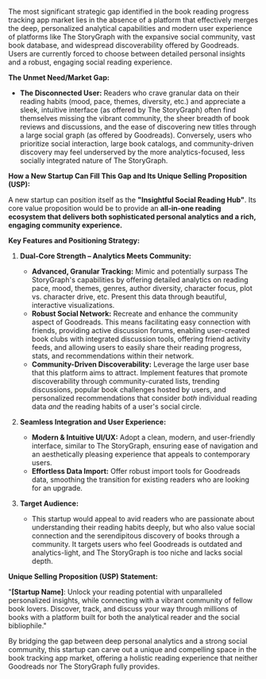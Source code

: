 The most significant strategic gap identified in the book reading progress tracking app market lies in the absence of a platform that effectively merges the deep, personalized analytical capabilities and modern user experience of platforms like The StoryGraph with the expansive social community, vast book database, and widespread discoverability offered by Goodreads. Users are currently forced to choose between detailed personal insights and a robust, engaging social reading experience.

**The Unmet Need/Market Gap:**

*   **The Disconnected User:** Readers who crave granular data on their reading habits (mood, pace, themes, diversity, etc.) and appreciate a sleek, intuitive interface (as offered by The StoryGraph) often find themselves missing the vibrant community, the sheer breadth of book reviews and discussions, and the ease of discovering new titles through a large social graph (as offered by Goodreads). Conversely, users who prioritize social interaction, large book catalogs, and community-driven discovery may feel underserved by the more analytics-focused, less socially integrated nature of The StoryGraph.

**How a New Startup Can Fill This Gap and Its Unique Selling Proposition (USP):**

A new startup can position itself as the **"Insightful Social Reading Hub"**. Its core value proposition would be to provide an **all-in-one reading ecosystem that delivers both sophisticated personal analytics and a rich, engaging community experience.**

**Key Features and Positioning Strategy:**

1.  **Dual-Core Strength – Analytics Meets Community:**
    *   **Advanced, Granular Tracking:** Mimic and potentially surpass The StoryGraph's capabilities by offering detailed analytics on reading pace, mood, themes, genres, author diversity, character focus, plot vs. character drive, etc. Present this data through beautiful, interactive visualizations.
    *   **Robust Social Network:** Recreate and enhance the community aspect of Goodreads. This means facilitating easy connection with friends, providing active discussion forums, enabling user-created book clubs with integrated discussion tools, offering friend activity feeds, and allowing users to easily share their reading progress, stats, and recommendations within their network.
    *   **Community-Driven Discoverability:** Leverage the large user base that this platform aims to attract. Implement features that promote discoverability through community-curated lists, trending discussions, popular book challenges hosted by users, and personalized recommendations that consider *both* individual reading data *and* the reading habits of a user's social circle.

2.  **Seamless Integration and User Experience:**
    *   **Modern & Intuitive UI/UX:** Adopt a clean, modern, and user-friendly interface, similar to The StoryGraph, ensuring ease of navigation and an aesthetically pleasing experience that appeals to contemporary users.
    *   **Effortless Data Import:** Offer robust import tools for Goodreads data, smoothing the transition for existing readers who are looking for an upgrade.

3.  **Target Audience:**
    *   This startup would appeal to avid readers who are passionate about understanding their reading habits deeply, but who also value social connection and the serendipitous discovery of books through a community. It targets users who feel Goodreads is outdated and analytics-light, and The StoryGraph is too niche and lacks social depth.

**Unique Selling Proposition (USP) Statement:**

"**[Startup Name]**: Unlock your reading potential with unparalleled personalized insights, while connecting with a vibrant community of fellow book lovers. Discover, track, and discuss your way through millions of books with a platform built for both the analytical reader and the social bibliophile."

By bridging the gap between deep personal analytics and a strong social community, this startup can carve out a unique and compelling space in the book tracking app market, offering a holistic reading experience that neither Goodreads nor The StoryGraph fully provides.